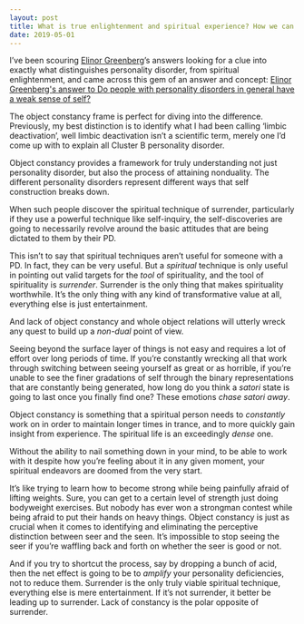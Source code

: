 ```yaml
---
layout: post
title: What is true enlightenment and spiritual experience? How we can scientifically differentiate it from mental illness? Can the new science of neurotheology help in solving this mystery?
date: 2019-05-01
---
```


<p>I’ve been scouring <a href="/profile/Elinor-Greenberg">Elinor Greenberg</a>’s answers looking for a clue into exactly what distinguishes personality disorder, from spiritual enlightenment, and came across this gem of an answer and concept: <a href="/Do-people-with-personality-disorders-in-general-have-a-weak-sense-of-self/answer/Elinor-Greenberg">Elinor Greenberg's answer to Do people with personality disorders in general have a weak sense of self?</a></p><p>The object constancy frame is perfect for diving into the difference. Previously, my best distinction is to identify what I had been calling ‘limbic deactivation’, well limbic deactivation isn’t a scientific term, merely one I’d come up with to explain all Cluster B personality disorder.</p><p>Object constancy provides a framework for truly understanding not just personality disorder, but also the process of attaining nonduality. The different personality disorders represent different ways that self construction breaks down.</p><p>When such people discover the spiritual technique of surrender, particularly if they use a powerful technique like self-inquiry, the self-discoveries are going to necessarily revolve around the basic attitudes that are being dictated to them by their PD.</p><p>This isn’t to say that spiritual techniques aren’t useful for someone with a PD. In fact, they can be very useful. But a <i>spiritual</i> technique is only useful in pointing out valid targets for the <i>tool</i> of spirituality, and the tool of spirituality is <i>surrender</i>. Surrender is the only thing that makes spirituality worthwhile. It’s the only thing with any kind of transformative value at all, everything else is just entertainment.</p><p>And lack of object constancy and whole object relations will utterly wreck any quest to build up a <i>non-dual</i> point of view.</p><p>Seeing beyond the surface layer of things is not easy and requires a lot of effort over long periods of time. If you’re constantly wrecking all that work through switching between seeing yourself as great or as horrible, if you’re unable to see the finer gradations of self through the binary representations that are constantly being generated, how long do you think a <i>satori</i> state is going to last once you finally find one? These emotions <i>chase satori away</i>.</p><p>Object constancy is something that a spiritual person needs to <i>constantly</i> work on in order to maintain longer times in trance, and to more quickly gain insight from experience. The spiritual life is an exceedingly <i>dense</i> one.</p><p>Without the ability to nail something down in your mind, to be able to work with it despite how you’re feeling about it in any given moment, your spiritual endeavors are doomed from the very start.</p><p>It’s like trying to learn how to become strong while being painfully afraid of lifting weights. Sure, you can get to a certain level of strength just doing bodyweight exercises. But nobody has ever won a strongman contest while being afraid to put their hands on heavy things. Object constancy is just as crucial when it comes to identifying and eliminating the perceptive distinction between seer and the seen. It’s impossible to stop seeing the seer if you’re waffling back and forth on whether the seer is good or not.</p><p>And if you try to shortcut the process, say by dropping a bunch of acid, then the net effect is going to be to <i>amplify</i> your personality deficiencies, not to reduce them. Surrender is the only truly viable spiritual technique, everything else is mere entertainment. If it’s not surrender, it better be leading up to surrender. Lack of constancy is the polar opposite of surrender.</p>

